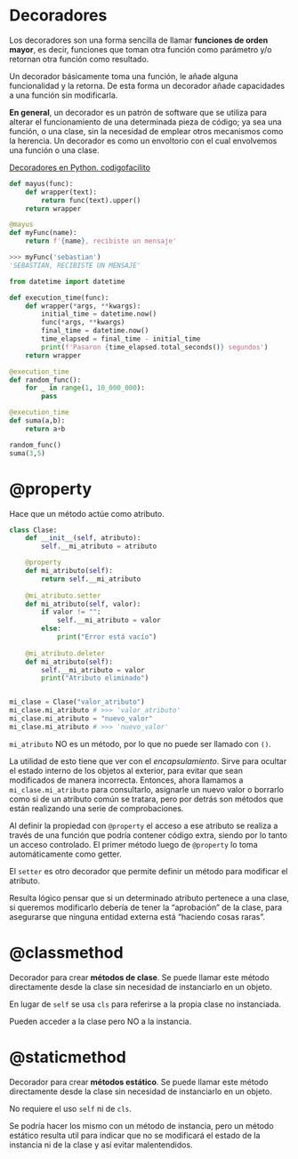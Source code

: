 # Decoradores

Los decoradores son una forma sencilla de llamar **funciones de orden mayor**, es decir, funciones que toman otra función como parámetro y/o retornan otra función como resultado. 

Un decorador básicamente toma una función, le añade alguna funcionalidad y la retorna.
De esta forma un decorador añade capacidades a una función sin modificarla.

**En general**, un decorador es un patrón de software que se utiliza para alterar el funcionamiento de una determinada pieza de código; ya sea una función, o una clase, sin la necesidad de emplear otros mecanismos como la herencia. Un decorador es como un envoltorio con el cual envolvemos una función o una clase.

[Decoradores en Python. codigofacilito](https://www.youtube.com/watch?v=DlGPvq9r6Q4&ab_channel=codigofacilito)

```py
def mayus(func):
    def wrapper(text):
        return func(text).upper()
    return wrapper

@mayus
def myFunc(name):
    return f'{name}, recibiste un mensaje'

>>> myFunc('sebastian')
'SEBASTIAN, RECIBISTE UN MENSAJE'
```

```py
from datetime import datetime

def execution_time(func):
    def wrapper(*args, **kwargs):
        initial_time = datetime.now()
        func(*args, **kwargs)
        final_time = datetime.now()
        time_elapsed = final_time - initial_time
        print(f'Pasaron {time_elapsed.total_seconds()} segundos')
    return wrapper

@execution_time
def random_func():
    for _ in range(1, 10_000_000):
        pass

@execution_time
def suma(a,b):
    return a+b

random_func()
suma(3,5)
```

# @property

Hace que un método actúe como atributo.

```py
class Clase:
    def __init__(self, atributo):
        self.__mi_atributo = atributo

    @property
    def mi_atributo(self):
        return self.__mi_atributo
    
    @mi_atributo.setter
    def mi_atributo(self, valor):
        if valor != "":
            self.__mi_atributo = valor
        else:
            print("Error está vacío")
    
    @mi_atributo.deleter
    def mi_atributo(self):
        self.__mi_atributo = valor
        print("Atributo eliminado")


mi_clase = Clase("valor_atributo")
mi_clase.mi_atributo # >>> 'valor_atributo'
mi_clase.mi_atributo = "nuevo_valor"
mi_clase.mi_atributo # >>> 'nuevo_valor'
```

``mi_atributo`` NO es un método, por lo que no puede ser llamado con ``()``.

La utilidad de esto tiene que ver con el *encapsulamiento*. Sirve para ocultar el estado interno de los objetos al exterior, para evitar que sean modificados de manera incorrecta. Entonces, ahora llamamos a `mi_clase.mi_atributo` para consultarlo, asignarle un nuevo valor o borrarlo como si de un atributo común se tratara, pero por detrás son métodos que están realizando una serie de comprobaciones.

Al definir la propiedad con ``@property`` el acceso a ese atributo se realiza a través de una función que podría contener código extra, siendo por lo tanto un acceso controlado. El primer método luego de `@property` lo toma automáticamente como getter.

El `setter` es otro decorador que permite definir un método para modificar el atributo.

Resulta lógico pensar que si un determinado atributo pertenece a una clase, si queremos modificarlo debería de tener la “aprobación” de la clase, para asegurarse que ninguna entidad externa está “haciendo cosas raras”.



# @classmethod

Decorador para crear **métodos de clase**. Se puede llamar este método directamente desde la clase sin necesidad de instanciarlo en un objeto.

En lugar de `self` se usa `cls` para referirse a la propia clase no instanciada. 

Pueden acceder a la clase pero NO a la instancia.


# @staticmethod

Decorador para crear **métodos estático**. Se puede llamar este método directamente desde la clase sin necesidad de instanciarlo en un objeto.

No requiere el uso `self` ni de  `cls`.

Se podría hacer los mismo con un método de instancia, pero un método estático resulta util para indicar que no se modificará el estado de la instancia ni de la clase y así evitar malentendidos.